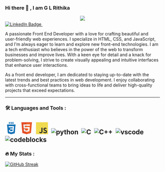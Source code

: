 ### Hi there 👋 , I am G L Rithika

<div id="header" align="center">
  <img src="https://mir-s3-cdn-cf.behance.net/project_modules/disp/601014116770475.6068beff4640a.gif" width="500"/>
</div>

<div id="badges">
  <a href="your-linkedin-URL">
    <img src="https://img.shields.io/badge/LinkedIn-blue?style=for-the-badge&logo=linkedin&logoColor=white" alt="LinkedIn Badge"/>
  </a>
 <img src="https://komarev.com/ghpvc/?rithika2152&style=flat-square&color=blue" alt=""/>

 A passionate Front End Developer with a love for crafting beautiful and user-friendly web experiences. I specialize in HTML, CSS, and JavaScript, and I'm always eager to learn and explore new front-end technologies.
I am a tech enthusiast who believes in the power of the web to transform businesses and improve lives. With a keen eye for detail and a knack for problem-solving, I strive to create visually appealing and intuitive interfaces that enhance user interactions.

As a front end developer, I am dedicated to staying up-to-date with the latest trends and best practices in web development. I enjoy collaborating with cross-functional teams to bring ideas to life and deliver high-quality projects that exceed expectations.

---

### :hammer_and_wrench: Languages and Tools :


<div>
  
 
  <img src="https://github.com/devicons/devicon/blob/master/icons/css3/css3-plain-wordmark.svg"  title="CSS3" alt="CSS" width="40" height="40"/>&nbsp;
  <img src="https://github.com/devicons/devicon/blob/master/icons/html5/html5-original.svg" title="HTML5" alt="HTML" width="40" height="40"/>&nbsp;
  <img src="https://github.com/devicons/devicon/blob/master/icons/javascript/javascript-original.svg" title="JavaScript" alt="JavaScript" width="40" height="40"/>&nbsp;
  <img src="https://w7.pngwing.com/pngs/780/811/png-transparent-logo-python-logos-and-brands-icon.png"  title="Python" alt="python" width="40" height="40"/>&nbsp;
  <img src="https://e7.pngegg.com/pngimages/724/306/png-clipart-c-c.png"  title="C" alt="C" width="40" height="40"/>&nbsp;
  <img src="https://upload.wikimedia.org/wikipedia/commons/thumb/1/18/ISO_C%2B%2B_Logo.svg/1822px-ISO_C%2B%2B_Logo.svg.png"  title="C++" alt="C++" width="40" height="40"/>&nbsp;
 <img src="https://upload.wikimedia.org/wikipedia/commons/thumb/2/2d/Visual_Studio_Code_1.18_icon.svg/2056px-Visual_Studio_Code_1.18_icon.svg.png"  title="VSCODE" alt="vscode" width="40" height="40"/>&nbsp;
   <img src="https://w7.pngwing.com/pngs/726/388/png-transparent-code-blocks-computer-icons-computer-programming-block-icon-angle-rectangle-computer-program-thumbnail.png"  title="codeblocks" alt="codeblocks" width="40" height="40"/>&nbsp;
----
### :fire: My Stats :
   [![GitHub Streak](http://github-readme-streak-stats.herokuapp.com?user=rithika2152)](https://git.io/streak-stats)
  
  


<!--
**rithika2152/rithika2152** is a ✨ _special_ ✨ repository because its `README.md` (this file) appears on your GitHub profile.

Here are some ideas to get you started:

- 🔭 I’m currently working on ...
- 🌱 I’m currently learning ...
- 👯 I’m looking to collaborate on ...
- 🤔 I’m looking for help with ...
- 💬 Ask me about ...
- 📫 How to reach me: ...
- 😄 Pronouns: ...
- ⚡ Fun fact: ...
-->
